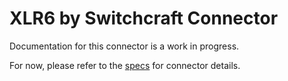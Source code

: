 # XLR6 by Switchcraft Connector
Documentation for this connector is a work in progress.

For now, please refer to the [specs](specs.yaml) for connector details.

